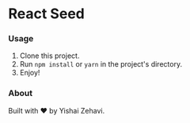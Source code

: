 # React Seed

### Usage
1. Clone this project.
2. Run `npm install` or `yarn` in the project's directory.
3. Enjoy!

### About
Built with ❤️ by Yishai Zehavi.